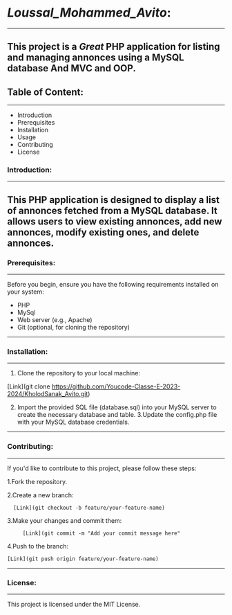 # ***Loussal_Mohammed_Avito***:
---
 This project is a ***Great*** PHP application for listing and managing annonces using a MySQL database And MVC and OOP.
---
## Table of Content:
---
  - Introduction
  - Prerequisites
  - Installation
  - Usage
  - Contributing
  - License
### Introduction:
---
  This PHP application is designed to display a list of annonces fetched from a MySQL database. It allows users to view existing annonces, add new annonces, modify existing ones, and delete annonces.
---
### Prerequisites:
---
Before you begin, ensure you have the following requirements installed on your system:
  - PHP
  - MySql
  - Web server (e.g., Apache)
  - Git (optional, for cloning the repository)
---
### Installation:
---
 1. Clone the repository to your local machine:

  [Link](git clone https://github.com/Youcode-Classe-E-2023-2024/KholodSanak_Avito.git)
  
 2. Import the provided SQL file (database.sql) into your MySQL server to create the necessary database and table. 3.Update the config.php file with your MySQL database 
  credentials.
---
### Contributing:
---
  If you'd like to contribute to this project, please follow these steps:

  1.Fork the repository.

  2.Create a new branch:

      [Link](git checkout -b feature/your-feature-name)
  3.Make your changes and commit them:

         [Link](git commit -m "Add your commit message here"
  4.Push to the branch:

    [Link](git push origin feature/your-feature-name)
---
### License:
---
This project is licensed under the MIT License.
 

